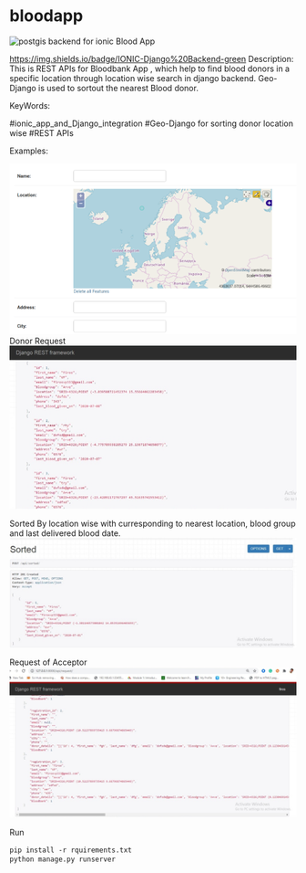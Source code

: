 # bloodapp
![postgis](https://img.shields.io/badge/IONIC-Django%20Backend-green)
backend for ionic Blood App

https://img.shields.io/badge/IONIC-Django%20Backend-green
Description:
This is REST APIs for Bloodbank App , which help to find blood donors in a specific location through location wise search in django backend. 
Geo-Django is used to sortout the nearest Blood donor.

KeyWords:

#ionic_app_and_Django_integration
#Geo-Django for sorting donor location wise
#REST APIs


Examples:

![postgis](https://github.com/Firos333/bloodapp/blob/master/images/postgis.png?raw=true)
Donor Request
![donor](https://github.com/Firos333/bloodapp/blob/master/images/donor.jpeg?raw=true)

Sorted By location wise with curresponding to nearest location, blood group and last delivered blood date.
![sorted](https://github.com/Firos333/bloodapp/blob/master/images/sorted.jpeg?raw=true)

Request of Acceptor
![request](https://github.com/Firos333/bloodapp/blob/master/images/request.jpeg?raw=true)

Run 
```console
pip install -r rquirements.txt
python manage.py runserver
```
